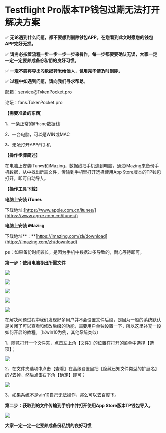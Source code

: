 # Testflight Pro版本TP钱包过期无法打开解决方案

✅  **无论遇到什么问题，都不要想到删除钱包APP，在您看到此文时愿您的钱包APP完好无损。**

✅  **请务必按着流程一步一步一步一步来操作，每一步都要要确认无误，大家一定一定一定要养成备份私钥的良好习惯。**

✅  **一定不要将导出的数据转发给他人，使用完毕请及时删除。**

✅  **过程中如遇到问题，请向我们寻求帮助。**

邮箱：service@TokenPocket.pro

论坛：fans.TokenPocket.pro

**【需要准备的东西】**

1、一条正常的iPhone数据线

2、一台电脑，可以是WIN或MAC

3、无法打开APP的手机

**【操作步骤简述】**

在电脑上安装iTunes和iMazing，数据线把手机连到电脑，通过iMazing来备份手机数据，从中找出所需文件，传输到手机里打开选择使用App Store版本的TP钱包打开，即可自动导入。

**【操作工具下载】**

**电脑上安装 iTunes**

下载地址:[https://www.apple.com.cn/itunes/](https://www.apple.com.cn/itunes/)

**电脑上安装 iMazing**

下载地址**：**[https://imazing.com/zh/download](https://imazing.com/zh/download)

ps：如果备份时间较长，是因为手机中数据过多导致的，耐心等待即可。

**第一步：使用电脑导出所需文件**

![](../.gitbook/assets/1%20%2819%29.png)

![](../.gitbook/assets/2%20%2815%29.png)

![](../.gitbook/assets/3%20%2814%29.png)

![](../.gitbook/assets/4%20%2810%29.png)

![](../.gitbook/assets/5%20%285%29.png)

在解决问题过程中我们发现好多用户并不会设置文件后缀，是因为一般的系统默认是关闭了可以查看和修改后缀的功能，需要用户单独设置一下，所以这里补充一段如何开启的教程。（以win10为例，其他系统类似）

1、随意打开一个文件夹，点击左上角【文件】的位置在打开的菜单中选择【选项】；

![](../.gitbook/assets/image%20%2819%29.png)

2、在文件夹选项中点击【查看】在高级设置里把【隐藏已知文件类型的扩展名】的√去掉，然后点击右下角【确定】即可；

![](../.gitbook/assets/image%20%2817%29.png)

3、如果系统不是win10自己无法操作，那么可以去百度下。

**第二步：获取到的文件传输到手机中并打开使用App Store版本TP钱包导入。**

![](../.gitbook/assets/image%20%2818%29.png)

**大家一定一定一定要养成备份私钥的良好习惯**

